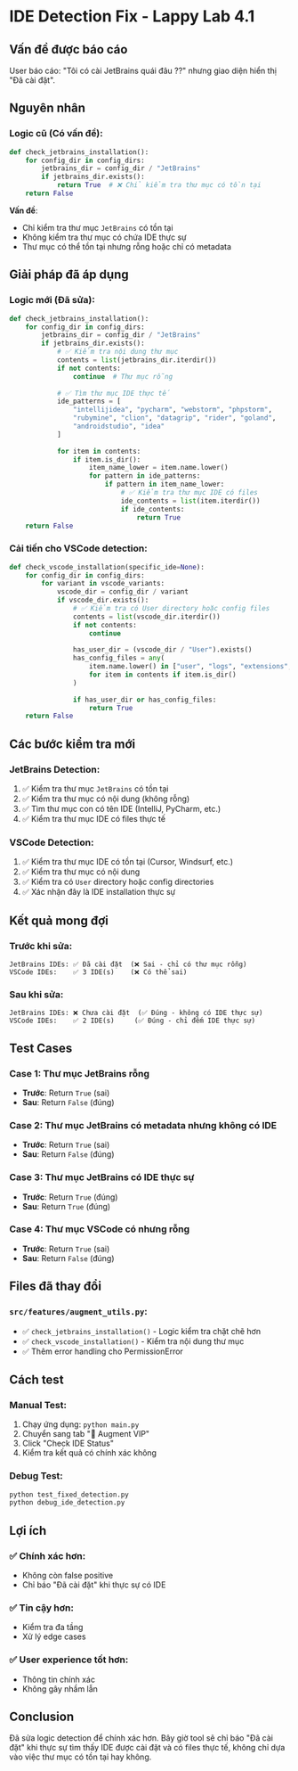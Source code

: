 # IDE Detection Fix - Lappy Lab 4.1

## Vấn đề được báo cáo

User báo cáo: "Tôi có cài JetBrains quái đâu ??" nhưng giao diện hiển thị "Đã cài đặt".

## Nguyên nhân

### Logic cũ (Có vấn đề):
```python
def check_jetbrains_installation():
    for config_dir in config_dirs:
        jetbrains_dir = config_dir / "JetBrains"
        if jetbrains_dir.exists():
            return True  # ❌ Chỉ kiểm tra thư mục có tồn tại
    return False
```

**Vấn đề**: 
- Chỉ kiểm tra thư mục `JetBrains` có tồn tại
- Không kiểm tra thư mục có chứa IDE thực sự
- Thư mục có thể tồn tại nhưng rỗng hoặc chỉ có metadata

## Giải pháp đã áp dụng

### Logic mới (Đã sửa):
```python
def check_jetbrains_installation():
    for config_dir in config_dirs:
        jetbrains_dir = config_dir / "JetBrains"
        if jetbrains_dir.exists():
            # ✅ Kiểm tra nội dung thư mục
            contents = list(jetbrains_dir.iterdir())
            if not contents:
                continue  # Thư mục rỗng
            
            # ✅ Tìm thư mục IDE thực tế
            ide_patterns = [
                "intellijidea", "pycharm", "webstorm", "phpstorm", 
                "rubymine", "clion", "datagrip", "rider", "goland",
                "androidstudio", "idea"
            ]
            
            for item in contents:
                if item.is_dir():
                    item_name_lower = item.name.lower()
                    for pattern in ide_patterns:
                        if pattern in item_name_lower:
                            # ✅ Kiểm tra thư mục IDE có files
                            ide_contents = list(item.iterdir())
                            if ide_contents:
                                return True
    return False
```

### Cải tiến cho VSCode detection:
```python
def check_vscode_installation(specific_ide=None):
    for config_dir in config_dirs:
        for variant in vscode_variants:
            vscode_dir = config_dir / variant
            if vscode_dir.exists():
                # ✅ Kiểm tra có User directory hoặc config files
                contents = list(vscode_dir.iterdir())
                if not contents:
                    continue
                
                has_user_dir = (vscode_dir / "User").exists()
                has_config_files = any(
                    item.name.lower() in ["user", "logs", "extensions", "crashdumps"]
                    for item in contents if item.is_dir()
                )
                
                if has_user_dir or has_config_files:
                    return True
    return False
```

## Các bước kiểm tra mới

### JetBrains Detection:
1. ✅ Kiểm tra thư mục `JetBrains` có tồn tại
2. ✅ Kiểm tra thư mục có nội dung (không rỗng)
3. ✅ Tìm thư mục con có tên IDE (IntelliJ, PyCharm, etc.)
4. ✅ Kiểm tra thư mục IDE có files thực tế

### VSCode Detection:
1. ✅ Kiểm tra thư mục IDE có tồn tại (Cursor, Windsurf, etc.)
2. ✅ Kiểm tra thư mục có nội dung
3. ✅ Kiểm tra có `User` directory hoặc config directories
4. ✅ Xác nhận đây là IDE installation thực sự

## Kết quả mong đợi

### Trước khi sửa:
```
JetBrains IDEs: ✅ Đã cài đặt  (❌ Sai - chỉ có thư mục rỗng)
VSCode IDEs:    ✅ 3 IDE(s)    (❌ Có thể sai)
```

### Sau khi sửa:
```
JetBrains IDEs: ❌ Chưa cài đặt  (✅ Đúng - không có IDE thực sự)
VSCode IDEs:    ✅ 2 IDE(s)     (✅ Đúng - chỉ đếm IDE thực sự)
```

## Test Cases

### Case 1: Thư mục JetBrains rỗng
- **Trước**: Return `True` (sai)
- **Sau**: Return `False` (đúng)

### Case 2: Thư mục JetBrains có metadata nhưng không có IDE
- **Trước**: Return `True` (sai)
- **Sau**: Return `False` (đúng)

### Case 3: Thư mục JetBrains có IDE thực sự
- **Trước**: Return `True` (đúng)
- **Sau**: Return `True` (đúng)

### Case 4: Thư mục VSCode có nhưng rỗng
- **Trước**: Return `True` (sai)
- **Sau**: Return `False` (đúng)

## Files đã thay đổi

### `src/features/augment_utils.py`:
- ✅ `check_jetbrains_installation()` - Logic kiểm tra chặt chẽ hơn
- ✅ `check_vscode_installation()` - Kiểm tra nội dung thư mục
- ✅ Thêm error handling cho PermissionError

## Cách test

### Manual Test:
1. Chạy ứng dụng: `python main.py`
2. Chuyển sang tab "🔧 Augment VIP"
3. Click "Check IDE Status"
4. Kiểm tra kết quả có chính xác không

### Debug Test:
```bash
python test_fixed_detection.py
python debug_ide_detection.py
```

## Lợi ích

### ✅ Chính xác hơn:
- Không còn false positive
- Chỉ báo "Đã cài đặt" khi thực sự có IDE

### ✅ Tin cậy hơn:
- Kiểm tra đa tầng
- Xử lý edge cases

### ✅ User experience tốt hơn:
- Thông tin chính xác
- Không gây nhầm lẫn

## Conclusion

Đã sửa logic detection để chính xác hơn. Bây giờ tool sẽ chỉ báo "Đã cài đặt" khi thực sự tìm thấy IDE được cài đặt và có files thực tế, không chỉ dựa vào việc thư mục có tồn tại hay không.
